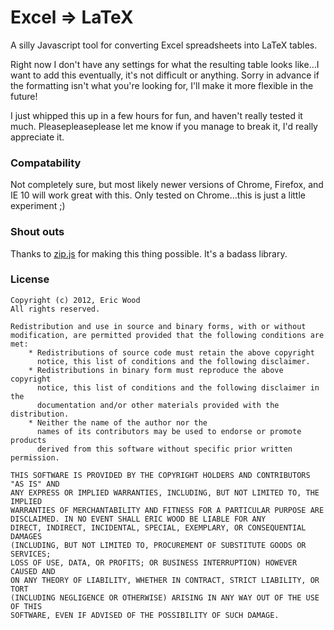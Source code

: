 # Excel => LaTeX

A silly Javascript tool for converting Excel spreadsheets into LaTeX tables.

Right now I don't have any settings for what the resulting table looks like...I want to add this eventually, it's not difficult or anything. Sorry in advance if the formatting isn't what you're looking for, I'll make it more flexible in the future!

I just whipped this up in a few hours for fun, and haven't really tested it much. Pleasepleaseplease let me know if you manage to break it, I'd really appreciate it.

### Compatability

Not completely sure, but most likely newer versions of Chrome, Firefox, and IE 10 will work great with this. Only tested on Chrome...this is just a little experiment ;)

### Shout outs

Thanks to <a href="http://gildas-lormeau.github.com/zip.js/">zip.js</a> for making this thing possible. It's a badass library.

### License

```
Copyright (c) 2012, Eric Wood
All rights reserved.

Redistribution and use in source and binary forms, with or without
modification, are permitted provided that the following conditions are met:
    * Redistributions of source code must retain the above copyright
      notice, this list of conditions and the following disclaimer.
    * Redistributions in binary form must reproduce the above copyright
      notice, this list of conditions and the following disclaimer in the
      documentation and/or other materials provided with the distribution.
    * Neither the name of the author nor the
      names of its contributors may be used to endorse or promote products
      derived from this software without specific prior written permission.

THIS SOFTWARE IS PROVIDED BY THE COPYRIGHT HOLDERS AND CONTRIBUTORS "AS IS" AND
ANY EXPRESS OR IMPLIED WARRANTIES, INCLUDING, BUT NOT LIMITED TO, THE IMPLIED
WARRANTIES OF MERCHANTABILITY AND FITNESS FOR A PARTICULAR PURPOSE ARE
DISCLAIMED. IN NO EVENT SHALL ERIC WOOD BE LIABLE FOR ANY
DIRECT, INDIRECT, INCIDENTAL, SPECIAL, EXEMPLARY, OR CONSEQUENTIAL DAMAGES
(INCLUDING, BUT NOT LIMITED TO, PROCUREMENT OF SUBSTITUTE GOODS OR SERVICES;
LOSS OF USE, DATA, OR PROFITS; OR BUSINESS INTERRUPTION) HOWEVER CAUSED AND
ON ANY THEORY OF LIABILITY, WHETHER IN CONTRACT, STRICT LIABILITY, OR TORT
(INCLUDING NEGLIGENCE OR OTHERWISE) ARISING IN ANY WAY OUT OF THE USE OF THIS
SOFTWARE, EVEN IF ADVISED OF THE POSSIBILITY OF SUCH DAMAGE.
```
